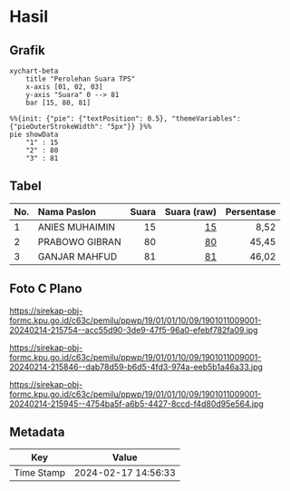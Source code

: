 # Hasil

## Grafik

```mermaid
xychart-beta
    title "Perolehan Suara TPS"
    x-axis [01, 02, 03]
    y-axis "Suara" 0 --> 81
    bar [15, 80, 81]
```

```mermaid
%%{init: {"pie": {"textPosition": 0.5}, "themeVariables": {"pieOuterStrokeWidth": "5px"}} }%%
pie showData
    "1" : 15
    "2" : 80
    "3" : 81
```

## Tabel

| No. | Nama Paslon    | Suara | Suara (raw) | Persentase |
|:--- |:-------------- | -----:| -----------:| ----------:|
| 1   | ANIES MUHAIMIN | 15    | [15][p-1]   | 8,52       |
| 2   | PRABOWO GIBRAN | 80    | [80][p-2]   | 45,45      |
| 3   | GANJAR MAHFUD  | 81    | [81][p-3]   | 46,02      |


[p-1]: https://github.com/gigit-pemilu/pemilu-2024-19-kepulauan-bangka-belitung/blob/main/pilpres/hitung-suara/sub/19-kepulauan-bangka-belitung/sub/01-bangka/sub/01-sungailiat/sub/1009-matras/sub/001-tps/sub/paslon-1.txt
[p-2]: https://github.com/gigit-pemilu/pemilu-2024-19-kepulauan-bangka-belitung/blob/main/pilpres/hitung-suara/sub/19-kepulauan-bangka-belitung/sub/01-bangka/sub/01-sungailiat/sub/1009-matras/sub/001-tps/sub/paslon-2.txt
[p-3]: https://github.com/gigit-pemilu/pemilu-2024-19-kepulauan-bangka-belitung/blob/main/pilpres/hitung-suara/sub/19-kepulauan-bangka-belitung/sub/01-bangka/sub/01-sungailiat/sub/1009-matras/sub/001-tps/sub/paslon-3.txt

## Foto C Plano

https://sirekap-obj-formc.kpu.go.id/c63c/pemilu/ppwp/19/01/01/10/09/1901011009001-20240214-215754--acc55d90-3de9-47f5-96a0-efebf782fa09.jpg

https://sirekap-obj-formc.kpu.go.id/c63c/pemilu/ppwp/19/01/01/10/09/1901011009001-20240214-215846--dab78d59-b6d5-4fd3-974a-eeb5b1a46a33.jpg

https://sirekap-obj-formc.kpu.go.id/c63c/pemilu/ppwp/19/01/01/10/09/1901011009001-20240214-215945--4754ba5f-a6b5-4427-8ccd-f4d80d95e564.jpg


## Metadata

| Key        | Value               |
| ---------- | ------------------- |
| Time Stamp | 2024-02-17 14:56:33 |



